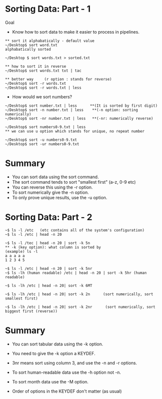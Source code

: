 # Sorting Data: Part - 1

Goal

- Know how to sort data to make it easier to process in pipelines.

```linux
** sort it alphabatically - default value
~/Desktop$ sort word.txt
alphabatically sorted

~/Desktop $ sort words.txt > sorted.txt

** how to sort it in reverse
~/Desktop$ sort words.txt txt | tac

** better way     (r option : stands for reverse)
~/Desktop$ sort -r words.txt
~/Desktop$ sort -r words.txt | less

```



- How would we sort numbers?

```linux
~/Desktop$ sort number.txt | less      **(It is sorted by first digit)
~/Desktop$ sort -n number.txt | less    **(-n option: sorting numerically)
~/Desktop$ sort -nr number.txt | less   **(-nr: numerically reverse)
```



```linux
~/Desktop$ sort numbers0-9.txt | less
** we can use u option which stands for unique, no repeat number

~/Desktop$ sort -u numbers0-9.txt
~/Desktop$ sort -ur numbers0-9.txt
```



# Summary

- You can sort data using the sort command.
- The sort command tends to sort "smallest first" (a-z, 0-9 etc)
- You can reverse this using the -r option.
- To sort numerically give the -n option.
- To only prove unique results, use the -u option.



# Sorting Data: Part - 2

```linux
~$ ls -l /etc   (etc contains all of the system's configuration)
~$ ls -l /etc | head -n 20

~$ ls -l /tec | head -n 20 | sort -k 5n
** -k (key option): what column is sorted by
(example) ls -l
a a a a a 
1 2 3 4 5

~$ ls -l /etc | head -n 20 | sort -k 5nr
~$ ls -lh (human readable) /etc | head -n 20 | sort -k 5hr (human readable) 

~$ ls -lh /etc | head -n 20| sort -k 6MT

~$ ls -lh /etc | head -n 20| sort -k 2n      (sort numerically, sort smallest first)

~$ ls -lh /etc | head -n 20| sort -k 2nr      (sort numerically, sort biggest first (reverse))

```



# Summary

- You can sort tabular data using the -k option.
- You need to give the -k option a KEYDEF.
- 3nr means sort using column 3, and use the -n and -r options.

- To sort human-readable data use the -h option not -n.
- To sort month data use the -M option.
- Order of options in the KEYDEF don't matter (as usual)